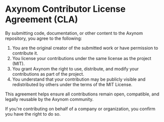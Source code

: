 # Axynom Contributor License Agreement (CLA)

By submitting code, documentation, or other content to the Axynom repository, you agree to the following:

1. You are the original creator of the submitted work or have permission to contribute it.
2. You license your contributions under the same license as the project (MIT).
3. You grant Axynom the right to use, distribute, and modify your contributions as part of the project.
4. You understand that your contribution may be publicly visible and redistributed by others under the terms of the MIT License.

This agreement helps ensure all contributions remain open, compatible, and legally reusable by the Axynom community.

If you're contributing on behalf of a company or organization, you confirm you have the right to do so.
